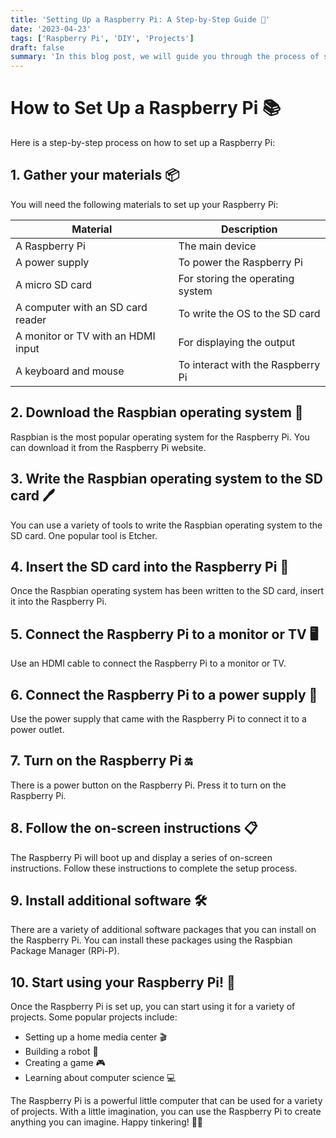 ```yaml
---
title: 'Setting Up a Raspberry Pi: A Step-by-Step Guide 🤖'
date: '2023-04-23'
tags: ['Raspberry Pi', 'DIY', 'Projects']
draft: false
summary: 'In this blog post, we will guide you through the process of setting up a Raspberry Pi, from gathering the necessary materials to installing the Raspbian operating system and configuring your Raspberry Pi for a variety of projects. 🚀'
---
```


# How to Set Up a Raspberry Pi 📚

Here is a step-by-step process on how to set up a Raspberry Pi:

## 1. Gather your materials 📦

You will need the following materials to set up your Raspberry Pi:

| Material                           | Description                       |
| ---------------------------------- | --------------------------------- |
| A Raspberry Pi                     | The main device                   |
| A power supply                     | To power the Raspberry Pi         |
| A micro SD card                    | For storing the operating system  |
| A computer with an SD card reader  | To write the OS to the SD card    |
| A monitor or TV with an HDMI input | For displaying the output         |
| A keyboard and mouse               | To interact with the Raspberry Pi |

## 2. Download the Raspbian operating system 💾

Raspbian is the most popular operating system for the Raspberry Pi. You can download it from the Raspberry Pi website.

## 3. Write the Raspbian operating system to the SD card 🖊️

You can use a variety of tools to write the Raspbian operating system to the SD card. One popular tool is Etcher.

## 4. Insert the SD card into the Raspberry Pi 🎴

Once the Raspbian operating system has been written to the SD card, insert it into the Raspberry Pi.

## 5. Connect the Raspberry Pi to a monitor or TV 🖥️

Use an HDMI cable to connect the Raspberry Pi to a monitor or TV.

## 6. Connect the Raspberry Pi to a power supply 🔌

Use the power supply that came with the Raspberry Pi to connect it to a power outlet.

## 7. Turn on the Raspberry Pi 🔛

There is a power button on the Raspberry Pi. Press it to turn on the Raspberry Pi.

## 8. Follow the on-screen instructions 📋

The Raspberry Pi will boot up and display a series of on-screen instructions. Follow these instructions to complete the setup process.

## 9. Install additional software 🛠️

There are a variety of additional software packages that you can install on the Raspberry Pi. You can install these packages using the Raspbian Package Manager (RPi-P).

## 10. Start using your Raspberry Pi! 🎉

Once the Raspberry Pi is set up, you can start using it for a variety of projects. Some popular projects include:

- Setting up a home media center 🎬
- Building a robot 🤖
- Creating a game 🎮
- Learning about computer science 💻

The Raspberry Pi is a powerful little computer that can be used for a variety of projects. With a little imagination, you can use the Raspberry Pi to create anything you can imagine. Happy tinkering! 🚀😄
